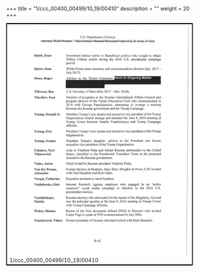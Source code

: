 +++
title = "1/ccc_00400_00499/10_19/00410"
description = ""
weight = 20
+++

<table style="border:2px solid black;max-width:800px;max-height:800px;" 
><tr><td>
<img class="center-fit-jpg"
src="/jpg_/jpg_mueller_report_searchable_410.jpg">
1/ccc_00400_00499/10_19/00410
</img></td></tr></table>
